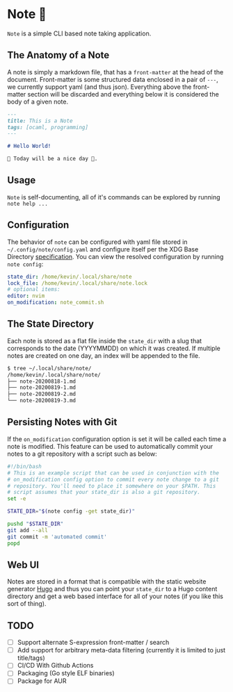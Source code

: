 # Note 🐪

`Note` is a simple CLI based note taking application. 

## The Anatomy of a Note

A note is simply a markdown file, that has a `front-matter` at the head of the document. Front-matter is some structured data enclosed in a pair of `---`, we currently support yaml (and thus json). Everything above the front-matter section will be discarded and everything below it is considered
the body of a given note.

```markdown
---
title: This is a Note
tags: [ocaml, programming]
---

# Hello World!

🐪 Today will be a nice day 🐪.
```

## Usage

`Note` is self-documenting, all of it's commands can be explored by running `note help ...`

## Configuration

The behavior of `note` can be configured with yaml file stored in `~/.config/note/config.yaml` and configure itself per the XDG Base Directory [specification](https://specifications.freedesktop.org/basedir-spec/basedir-spec-latest.html). You can view the resolved configuration by running `note config`:

```yaml
state_dir: /home/kevin/.local/share/note
lock_file: /home/kevin/.local/share/note.lock
# optional items:
editor: nvim
on_modification: note_commit.sh
```

## The State Directory

Each note is stored as a flat file inside the `state_dir` with a slug that corresponds to the 
date (YYYYMMDD) on which it was created. If multiple notes are created on one day, an index will
be appended to the file.

```bash
$ tree ~/.local/share/note/
/home/kevin/.local/share/note/
├── note-20200818-1.md
├── note-20200819-1.md
├── note-20200819-2.md
└── note-20200819-3.md
```

## Persisting Notes with Git

If the `on_modification` configuration option is set it will be called each time a note is modified. This feature can be used to automatically commit your notes to a git repository with a script such as below:

```bash
#!/bin/bash
# This is an example script that can be used in conjunction with the
# on_modification config option to commit every note change to a git
# repository. You'll need to place it somewhere on your $PATH. This
# script assumes that your state_dir is also a git repository.
set -e

STATE_DIR="$(note config -get state_dir)"

pushd "$STATE_DIR"
git add --all
git commit -m 'automated commit'
popd
```

## Web UI

Notes are stored in a format that is compatible with the static website generator [Hugo](https://gohugo.io/content-management/front-matter/) and thus you can point your `state_dir` to a Hugo content directory and get a web based interface for all of your notes (if you like this sort of thing).

## TODO

* [ ] Support alternate S-expression front-matter / search
* [ ] Add support for arbitrary meta-data filtering (currently it is limited to just title/tags)
* [ ] CI/CD With Github Actions
* [ ] Packaging (Go style ELF binaries)
* [ ] Package for AUR

